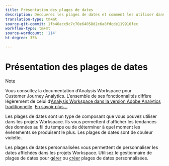 ```yaml
---
title: Présentation des plages de dates
description: Découvrez les plages de dates et comment les utiliser dans le rapports.
translation-type: tm+mt
source-git-commit: 1fb46acc9c7c70e64058d2c6a8fdcde119910fec
workflow-type: tm+mt
source-wordcount: '114'
ht-degree: 35%

---
```



# Présentation des plages de dates

>[!NOTE]
>
>Vous consultez la documentation d’Analysis Workspace pour Customer Journey Analytics. L’ensemble de ses fonctionnalités diffère légèrement de celui d’[Analysis Workspace dans la version Adobe Analytics traditionnelle](https://docs.adobe.com/content/help/fr-FR/analytics/analyze/analysis-workspace/home.html). [En savoir plus...](/help/getting-started/cja-aa.md)

Les plages de dates sont un type de composant que vous pouvez utiliser dans les projets Workspace. Ils vous permettent d&#39;afficher les tendances des données au fil du temps ou de déterminer à quel moment les événements se produisent le plus. Les plages de dates sont de couleur violette.

Les plages de dates personnalisées vous permettent de personnaliser les dates affichées dans les projets Workspace. Utilisez le gestionnaire de plages de dates pour [gérer](manage.md) ou [créer](create.md) plages de dates personnalisées.
